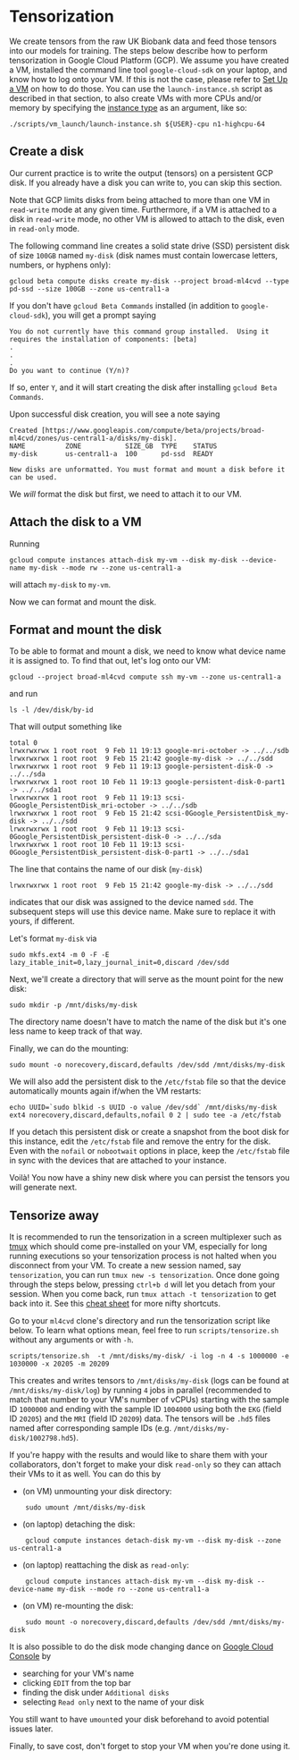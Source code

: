 # Tensorization
We create tensors from the raw UK Biobank data and feed those tensors into our models for training. 
The steps below describe how to perform tensorization in Google Cloud Platform (GCP). We assume you have created a VM,
installed the command line tool `google-cloud-sdk` on your laptop, and know how to log onto your VM. If this is not
the case, please refer to [Set Up a VM](#set-up-a-vm) on how to do those. You can use the `launch-instance.sh` script
as described in that section, to also create VMs with more CPUs and/or memory by specifying the
[instance type](https://cloud.google.com/compute/docs/machine-types) as an argument, like so:

```
./scripts/vm_launch/launch-instance.sh ${USER}-cpu n1-highcpu-64
``` 

## Create a disk
Our current practice is to write the output (tensors) on a persistent GCP disk. 
If you already have a disk you can write to, you can skip this section. 

Note that GCP limits disks from being
attached to more than one VM in `read-write` mode at any given time. Furthermore, if a VM is attached to a disk in
`read-write` mode, no other VM is allowed to attach to the disk, even in `read-only` mode.

The following command line creates a solid state drive (SSD) persistent disk of size `100GB` named `my-disk` 
(disk names must contain lowercase letters, numbers, or hyphens only):
```
gcloud beta compute disks create my-disk --project broad-ml4cvd --type pd-ssd --size 100GB --zone us-central1-a
```

If you don't have `gcloud Beta Commands` installed (in addition to `google-cloud-sdk`), you will get a prompt saying

```
You do not currently have this command group installed.  Using it 
requires the installation of components: [beta]
.
.
.
Do you want to continue (Y/n)?
```

If so, enter `Y`, and it will start creating the disk after installing `gcloud Beta Commands`. 

Upon successful disk creation, you will see a note saying

```
Created [https://www.googleapis.com/compute/beta/projects/broad-ml4cvd/zones/us-central1-a/disks/my-disk].
NAME          ZONE           SIZE_GB  TYPE    STATUS
my-disk       us-central1-a  100      pd-ssd  READY

New disks are unformatted. You must format and mount a disk before it
can be used.
```

We *will* format the disk but first, we need to attach it to our VM.

## Attach the disk to a VM
Running

```
gcloud compute instances attach-disk my-vm --disk my-disk --device-name my-disk --mode rw --zone us-central1-a
```

will attach `my-disk` to `my-vm`. 

Now we can format and mount the disk.   

## Format and mount the disk
To be able to format and mount a disk, we need to know what device name it is assigned to. To find that out,
let's log onto our VM:

```
gcloud --project broad-ml4cvd compute ssh my-vm --zone us-central1-a
```

and run 

```
ls -l /dev/disk/by-id
```

That will output something like

```
total 0
lrwxrwxrwx 1 root root  9 Feb 11 19:13 google-mri-october -> ../../sdb
lrwxrwxrwx 1 root root  9 Feb 15 21:42 google-my-disk -> ../../sdd
lrwxrwxrwx 1 root root  9 Feb 11 19:13 google-persistent-disk-0 -> ../../sda
lrwxrwxrwx 1 root root 10 Feb 11 19:13 google-persistent-disk-0-part1 -> ../../sda1
lrwxrwxrwx 1 root root  9 Feb 11 19:13 scsi-0Google_PersistentDisk_mri-october -> ../../sdb
lrwxrwxrwx 1 root root  9 Feb 15 21:42 scsi-0Google_PersistentDisk_my-disk -> ../../sdd
lrwxrwxrwx 1 root root  9 Feb 11 19:13 scsi-0Google_PersistentDisk_persistent-disk-0 -> ../../sda
lrwxrwxrwx 1 root root 10 Feb 11 19:13 scsi-0Google_PersistentDisk_persistent-disk-0-part1 -> ../../sda1
``` 

The line that contains the name of our disk (`my-disk`) 

```
lrwxrwxrwx 1 root root  9 Feb 15 21:42 google-my-disk -> ../../sdd
```

indicates that our disk was assigned to the device named `sdd`. The subsequent steps will use this device name.
Make sure to replace it with yours, if different.

Let's format `my-disk` via

```
sudo mkfs.ext4 -m 0 -F -E lazy_itable_init=0,lazy_journal_init=0,discard /dev/sdd
```   

Next, we'll create a directory that will serve as the mount point for the new disk:

```
sudo mkdir -p /mnt/disks/my-disk
```

The directory name doesn't have to match the name of the disk but it's one less name to keep track of that way.

Finally, we can do the mounting:

```
sudo mount -o norecovery,discard,defaults /dev/sdd /mnt/disks/my-disk
```

We will also add the persistent disk to the `/etc/fstab` file so that the device automatically mounts again 
if/when the VM restarts:

```
echo UUID=`sudo blkid -s UUID -o value /dev/sdd` /mnt/disks/my-disk ext4 norecovery,discard,defaults,nofail 0 2 | sudo tee -a /etc/fstab
```

If you detach this persistent disk or create a snapshot from the boot disk for this instance, edit the `/etc/fstab`
file and remove the entry for the disk. Even with the `nofail` or `nobootwait` options in place,
keep the `/etc/fstab` file in sync with the devices that are attached to your instance.

Voilà! You now have a shiny new disk where you can persist the tensors you will generate next.

## Tensorize away
It is recommended to run the tensorization in a screen multiplexer such as
[tmux](https://hackernoon.com/a-gentle-introduction-to-tmux-8d784c404340) which should come pre-installed on
your VM, especially for long running executions so your tensorization process is not halted when you disconnect from
your VM. To create a new session named, say `tensorization`, you can run `tmux new -s tensorization`. Once done going
through the steps below, pressing `ctrl+b d` will let you detach from your session. When you come back, run 
`tmux attach -t tensorization` to get back into it. See this [cheat sheet](https://tmuxcheatsheet.com) for more nifty
shortcuts.

Go to your `ml4cvd` clone's directory and run the tensorization script like below. To learn what options mean, feel
free to run `scripts/tensorize.sh` without any arguments or with `-h`.

```
scripts/tensorize.sh  -t /mnt/disks/my-disk/ -i log -n 4 -s 1000000 -e 1030000 -x 20205 -m 20209
``` 

This creates and writes tensors to `/mnt/disks/my-disk` (logs can be found at `/mnt/disks/my-disk/log`)
by running `4` jobs in parallel (recommended to match that number to your VM's number of vCPUs) 
starting with the sample ID `1000000` and ending with the sample ID `1004000` using both the `EKG` (field ID `20205`) 
and the `MRI` (field ID `20209`) data. The tensors will be `.hd5` files named after corresponding sample IDs 
(e.g. `/mnt/disks/my-disk/1002798.hd5`).

If you're happy with the results and would like to share them with your collaborators, don't forget to make your disk
`read-only` so they can attach their VMs to it as well. You can do this by

* (on VM) unmounting your disk directory:
```
    sudo umount /mnt/disks/my-disk
```

* (on laptop) detaching the disk:
```
    gcloud compute instances detach-disk my-vm --disk my-disk --zone us-central1-a
```

* (on laptop) reattaching the disk as `read-only`:
```
    gcloud compute instances attach-disk my-vm --disk my-disk --device-name my-disk --mode ro --zone us-central1-a
```

* (on VM) re-mounting the disk:
```
    sudo mount -o norecovery,discard,defaults /dev/sdd /mnt/disks/my-disk
```

It is also possible to do the disk mode changing dance on [Google Cloud Console](https://console.cloud.google.com) by
* searching for your VM's name
* clicking `EDIT` from the top bar
* finding the disk under `Additional disks`
* selecting `Read only` next to the name of your disk

You still want to have `umount`ed your disk beforehand to avoid potential issues later.

Finally, to save cost, don't forget to stop your VM when you're done using it. 

